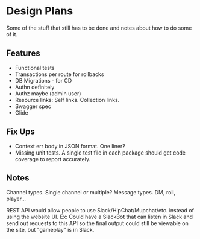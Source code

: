# Design Plans

Some of the stuff that still has to be done and notes about how to do some of it.

## Features

- Functional tests
- Transactions per route for rollbacks
- DB Migrations - for CD
- Authn definitely
- Authz maybe (admin user)
- Resource links: Self links. Collection links.
- Swagger spec
- Glide

## Fix Ups

- Context err body in JSON format. One liner?
- Missing unit tests. A single test file in each package should get code coverage to report accurately.

## Notes

Channel types. Single channel or multiple?
Message types. DM, roll, player...

REST API would allow people to use Slack/HipChat/Mupchat/etc. instead of using the website UI.
Ex: Could have a SlackBot that can listen in Slack and send out requests to this API so
the final output could still be viewable on the site, but "gameplay" is in Slack.
